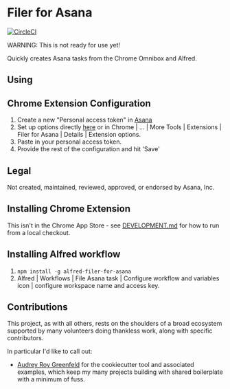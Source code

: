 # Filer for Asana

[![CircleCI](https://circleci.com/gh/apiology/filer-for-asana.svg?style=svg)](https://circleci.com/gh/apiology/filer-for-asana)

WARNING: This is not ready for use yet!

Quickly creates Asana tasks from the Chrome Omnibox and Alfred.

## Using

## Chrome Extension Configuration

1. Create a new "Personal access token" in
   [Asana](https://app.asana.com/0/my-apps)
1. Set up options directly
   [here](chrome-extension://TBD/options.html)
   or in Chrome | … | More Tools | Extensions | Filer for Asana |
   Details | Extension options.
1. Paste in your personal access token.
1. Provide the rest of the configuration and hit 'Save'

## Legal

Not created, maintained, reviewed, approved, or endorsed by Asana, Inc.

## Installing Chrome Extension

This isn't in the Chrome App Store - see [DEVELOPMENT.md](./DEVELOPMENT.md) for how to run from a local checkout.

## Installing Alfred workflow

1. `npm install -g alfred-filer-for-asana`
2. Alfred | Workflows | File Asana task | Configure workflow and
   variables icon | configure workspace name and access key.

## Contributions

This project, as with all others, rests on the shoulders of a broad
ecosystem supported by many volunteers doing thankless work, along
with specific contributors.

In particular I'd like to call out:

* [Audrey Roy Greenfeld](https://github.com/audreyfeldroy) for the
  cookiecutter tool and associated examples, which keep my many
  projects building with shared boilerplate with a minimum of fuss.
